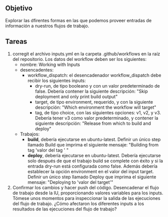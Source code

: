 ## Objetivo
Explorar las dfirentes formas en las que podemos proveer entradas de información a nuestros flujos de trabajo.


## Tareas

1. corregit el archivo inputs.yml en la carpeta .github/workflows en la raíz del repositorio. Los datos del workflow deben ser los siguientes:
    - nombre: Working with Inputs
    - desencadentes:
        - workflow_dispatch: el desencadenador workflow_dispatch debe recibir los siguientes inputs:
            - dry-run, de tipo booleano y con un valor predeterminado de false. Debería contener la siguiente descripción: "Skip deployment and only print build output"
            - target, de tipo environment, requerido, y con la siguiente descripción: "Which environment the workflow will target"
            - tag, de tipo choice, con las siguientes opciones: v1, v2, y v3. Debería tener v3 como valor predeterminado, y contener la siguiente descripción: "Release from which to build and deploy" 
    - Trabajos:
      - **build**, debería ejecutarse en ubuntu-latest. Definir un único step llamado Build que imprima el siguiente mensaje: "Building from tag  'valor del tag ' "
      - **deploy**, debería ejecutarse en ubuntu-latest. Debería ejecutarse solo después de que el trabajo build se complete con éxito y si la entrada dry-run está configurada como false. Además debería establecer la opción environment en el valor del input target. Definir un único step llamado Deploy que imprima el siguiente mensaje: "Deploying to 'valor del target'"
2. Confirmar los cambios y hacer push del código. Desencadenar el flujo de trabajo desde la IU, proporcionando valores variables para los inputs. Tómese unos momentos para inspeccionar la salida de las ejecuciones del flujo de trabajo. ¿Cómo afectaron los diferentes inputs a los resultados de las ejecuciones del flujo de trabajo? 
